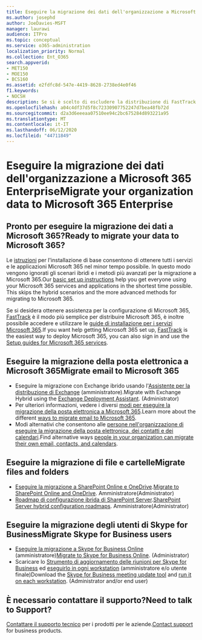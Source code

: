 ```yaml
---
title: Eseguire la migrazione dei dati dell'organizzazione a Microsoft 365 Enterprise
ms.author: josephd
author: JoeDavies-MSFT
manager: laurawi
audience: ITPro
ms.topic: conceptual
ms.service: o365-administration
localization_priority: Normal
ms.collection: Ent_O365
search.appverid:
- MET150
- MOE150
- BCS160
ms.assetid: e2fdfc8d-547e-4419-8628-2738ed4e0f46
f1.keywords:
- NOCSH
description: Se si è scelto di escludere la distribuzione di FastTrack e si è pronti per eseguire la migrazione dei dati a Microsoft 365, questo è il punto di partenza.
ms.openlocfilehash: a04c4df37d5f8c72330907752247d7bea48fb72d
ms.sourcegitcommit: d2a3d6eeeaa07510ee94c2bc675284d893221a95
ms.translationtype: MT
ms.contentlocale: it-IT
ms.lasthandoff: 06/12/2020
ms.locfileid: "44711849"
---
```

# <a name="migrate-your-organization-data-to-microsoft-365-enterprise"></a><span data-ttu-id="ab747-103">Eseguire la migrazione dei dati dell'organizzazione a Microsoft 365 Enterprise</span><span class="sxs-lookup"><span data-stu-id="ab747-103">Migrate your organization data to Microsoft 365 Enterprise</span></span>

## <a name="ready-to-migrate-your-data-to-microsoft-365"></a><span data-ttu-id="ab747-104">Pronto per eseguire la migrazione dei dati a Microsoft 365?</span><span class="sxs-lookup"><span data-stu-id="ab747-104">Ready to migrate your data to Microsoft 365?</span></span>

<span data-ttu-id="ab747-p101">Le [istruzioni](https://support.office.com/article/Set-up-Office-365-for-business-6a3a29a0-e616-4713-99d1-15eda62d04fa) per l'installazione di base consentono di ottenere tutti i servizi e le applicazioni Microsoft 365 nel minor tempo possibile. In questo modo vengono ignorati gli scenari ibridi e i metodi più avanzati per la migrazione a Microsoft 365.</span><span class="sxs-lookup"><span data-stu-id="ab747-p101">Our [basic set up instructions](https://support.office.com/article/Set-up-Office-365-for-business-6a3a29a0-e616-4713-99d1-15eda62d04fa) help you get everyone using your Microsoft 365 services and applications in the shortest time possible. This skips the hybrid scenarios and the more advanced methods for migrating to Microsoft 365.</span></span> 
  
<span data-ttu-id="ab747-107">Se si desidera ottenere assistenza per la configurazione di Microsoft 365, [FastTrack](https://fasttrack.microsoft.com/office) è il modo più semplice per distribuire Microsoft 365, è inoltre possibile accedere e utilizzare le [guide di installazione per i servizi Microsoft 365](setup-guides-for-office-365.md).</span><span class="sxs-lookup"><span data-stu-id="ab747-107">If you want help getting Microsoft 365 set up, [FastTrack](https://fasttrack.microsoft.com/office) is the easiest way to deploy Microsoft 365, you can also sign in and use the [Setup guides for Microsoft 365 services](setup-guides-for-office-365.md).</span></span>

## <a name="migrate-email-to-microsoft-365"></a><span data-ttu-id="ab747-108">Eseguire la migrazione della posta elettronica a Microsoft 365</span><span class="sxs-lookup"><span data-stu-id="ab747-108">Migrate email to Microsoft 365</span></span>
- <span data-ttu-id="ab747-p102">Eseguire la migrazione con Exchange ibrido usando l'[Assistente per la distribuzione di Exchange](https://technet.microsoft.com/exdeploy2013) (amministratore).</span><span class="sxs-lookup"><span data-stu-id="ab747-p102">Migrate with Exchange Hybrid using the [Exchange Deployment Assistant](https://technet.microsoft.com/exdeploy2013). (Administrator)</span></span>
- <span data-ttu-id="ab747-111">Per ulteriori informazioni, vedere i diversi [modi per eseguire la migrazione della posta elettronica a Microsoft 365](https://support.office.com/article/Ways-to-migrate-multiple-email-accounts-to-Office-365-0a4913fe-60fb-498f-9155-a86516418842).</span><span class="sxs-lookup"><span data-stu-id="ab747-111">Learn more about the different [ways to migrate email to Microsoft 365](https://support.office.com/article/Ways-to-migrate-multiple-email-accounts-to-Office-365-0a4913fe-60fb-498f-9155-a86516418842).</span></span>
- <span data-ttu-id="ab747-112">Modi alternativi che consentono alle [persone nell'organizzazione di eseguire la migrazione della posta elettronica, dei contatti e dei calendari](https://support.office.com/article/Migrate-email-and-contacts-to-Office-365-for-business-a3e3bddb-582e-4133-8670-e61b9f58627e).</span><span class="sxs-lookup"><span data-stu-id="ab747-112">Find alternative ways [people in your organization can migrate their own email, contacts, and calendars](https://support.office.com/article/Migrate-email-and-contacts-to-Office-365-for-business-a3e3bddb-582e-4133-8670-e61b9f58627e).</span></span>

## <a name="migrate-files-and-folders"></a><span data-ttu-id="ab747-113">Eseguire la migrazione di file e cartelle</span><span class="sxs-lookup"><span data-stu-id="ab747-113">Migrate files and folders</span></span>
- <span data-ttu-id="ab747-114">[Eseguire la migrazione a SharePoint Online e OneDrive](https://docs.microsoft.com/sharepointmigration/migrate-to-sharepoint-online).</span><span class="sxs-lookup"><span data-stu-id="ab747-114">[Migrate to SharePoint Online and OneDrive](https://docs.microsoft.com/sharepointmigration/migrate-to-sharepoint-online).</span></span> <span data-ttu-id="ab747-115">Amministratore</span><span class="sxs-lookup"><span data-stu-id="ab747-115">(Administrator)</span></span>
- <span data-ttu-id="ab747-116">[Roadmap di configurazione ibrida di SharePoint Server](https://docs.microsoft.com/SharePoint/hybrid/configuration-roadmaps).</span><span class="sxs-lookup"><span data-stu-id="ab747-116">[SharePoint Server hybrid configuration roadmaps](https://docs.microsoft.com/SharePoint/hybrid/configuration-roadmaps).</span></span> <span data-ttu-id="ab747-117">Amministratore</span><span class="sxs-lookup"><span data-stu-id="ab747-117">(Administrator)</span></span>

## <a name="migrate-skype-for-business-users"></a><span data-ttu-id="ab747-118">Eseguire la migrazione degli utenti di Skype for Business</span><span class="sxs-lookup"><span data-stu-id="ab747-118">Migrate Skype for Business users</span></span>
- <span data-ttu-id="ab747-p105">[Eseguire la migrazione a Skype for Business Online](https://technet.microsoft.com/library/jj204969.aspx) (amministratore)</span><span class="sxs-lookup"><span data-stu-id="ab747-p105">[Migrate to Skype for Business Online](https://technet.microsoft.com/library/jj204969.aspx). (Administrator)</span></span>
- <span data-ttu-id="ab747-p106">Scaricare lo [Strumento di aggiornamento delle riunioni per Skype for Business](https://www.microsoft.com/download/details.aspx?id=51659) ed [eseguirlo in ogni workstation](https://support.office.com/article/Meeting-Update-Tool-for-Skype-for-Business-and-Lync-2b525fe6-ed0f-4331-b533-c31546fcf4d4) (amministratore e/o utente finale)</span><span class="sxs-lookup"><span data-stu-id="ab747-p106">Download the [Skype for Business meeting update tool](https://www.microsoft.com/download/details.aspx?id=51659) and [run it on each workstation](https://support.office.com/article/Meeting-Update-Tool-for-Skype-for-Business-and-Lync-2b525fe6-ed0f-4331-b533-c31546fcf4d4). (Administrator and/or end user)</span></span>
  
## <a name="need-to-talk-to-support"></a><span data-ttu-id="ab747-123">È necessario contattare il supporto?</span><span class="sxs-lookup"><span data-stu-id="ab747-123">Need to talk to Support?</span></span>
<span data-ttu-id="ab747-124">[Contattare il supporto tecnico](https://support.office.com/article/32a17ca7-6fa0-4870-8a8d-e25ba4ccfd4b) per i prodotti per le aziende.</span><span class="sxs-lookup"><span data-stu-id="ab747-124">[Contact support](https://support.office.com/article/32a17ca7-6fa0-4870-8a8d-e25ba4ccfd4b) for business products.</span></span>
